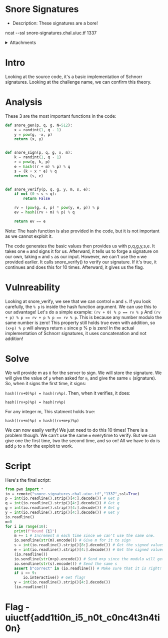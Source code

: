 # Snore Signatures

- Description: These signatures are a bore!

ncat --ssl snore-signatures.chal.uiuc.tf 1337

<details>
  <summary>Attachments</summary>
	
  [chal.py](https://uiuctf-2024-rctf-challenge-uploads.storage.googleapis.com/uploads/b477a42de9e90bafc5bd16405fee97b4b532d9b96e25330eb55ae1c2aa45e4f0/chal.py)
</details>


# Intro

Looking at the source code, it's a basic implementation of Schnorr signatures. Looking at the challenge name, we can confirm this theory.

# Analysis

These 3 are the most important functions in the code:

```python
def snore_gen(p, q, g, N=512):
    x = randint(1, q - 1)
    y = pow(g, -x, p)
    return (x, y)


def snore_sign(p, q, g, x, m):
    k = randint(1, q - 1)
    r = pow(g, k, p)
    e = hash((r + m) % p) % q
    s = (k + x * e) % q
    return (s, e)


def snore_verify(p, q, g, y, m, s, e):
    if not (0 < s < q):
        return False

    rv = (pow(g, s, p) * pow(y, e, p)) % p
    ev = hash((rv + m) % p) % q

    return ev == e
```

Note: The hash function is also provided in the code, but it is not important as we cannot exploit it.

The code generates the basic values then provides us with p,q,g,y,s,e. It takes one `m` and signs it for us. Afterward, it tells us to forge a signature on our own, taking `m` and `s` as our input. However, we can't use the `m` we provided earlier. It calls snore_verify() to verify our signature. If it's true, it continues and does this for 10 times. Afterward, it gives us the flag.

# Vulnreability

Looking at snore_verify, we see that we can control `m` and `s`. If you look carefully, the `% p` is inside the hash function argument. We can use this to our advantage! Let's do a simple example: `(rv + 0) % p == rv % p` And `(rv + p) % p == rv + p % p == rv % p`. This is because any number modulo the same number is zero! This property still holds true even with addition, so `(x+p) % p` will always return `x` since p % p is zero! In the actual implementation of Schnorr signatures, it uses concatenation and not addition!

# Solve

We will provide m as `0` for the server to sign. We will store the signature. We will give the value of `p` when asked for `m`, and give the same `s` (signature). So, when it signs the first time, it signs:

`hash((rv+0)%p) = hash(rv%p)`. 
Then, when it verifies, it does:

`hash((rv+p)%p) = hash(rv%p)`

For any integer m, This statment holds true:

`hash((rv+m)%p) = hash((rv+m+p)%p)`

We can now easily verify! We just need to do this 10 times! There is a problem though. We can't use the same `m` everytime to verify. But we can give one the first time, two the second time, and so on! All we have to do is add `p` to `m` for the exploit to work.

# Script

Here's the final script:

```python
from pwn import *
io = remote("snore-signatures.chal.uiuc.tf","1337",ssl=True)
p = int(io.readline().strip()[4:].decode()) # Get p
q = int(io.readline().strip()[4:].decode()) # Get q
g = int(io.readline().strip()[4:].decode()) # Get g
y = int(io.readline().strip()[4:].decode()) # Get y
io.readline()
m=0
for i in range(10):
	print(f"Round {i}")
	m += 1 # Increment m each time since we can't use the same one.
	io.sendline(str(m).encode()) # Give m for it to sign
	s = int(io.readline().strip()[8:].decode()) # Get the signed values
	e = int(io.readline().strip()[4:].decode()) # Get the signed values
	(io.readline())
	io.sendline(str(m+p).encode()) # Send m+p since the modulo will get rid of p.
	io.sendline(str(s).encode()) # Send the same s
	assert b"correct" in (io.readline()) # Make sure that it is right!
	if i == 9:
		io.interactive() # Get flag!
	y = int(io.readline().strip()[4:].decode())
	(io.readline())
```

# Flag - uiuctf{add1ti0n_i5_n0t_c0nc4t3n4ti0n}
